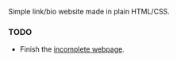 Simple link/bio website made in plain HTML/CSS.

### TODO

- Finish the [incomplete webpage](https://user8595.github.io/other/).
